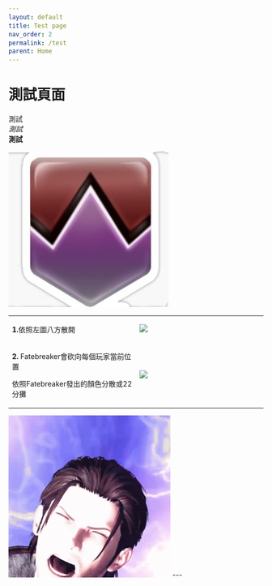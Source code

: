 ```yaml
---
layout: default
title: Test page
nav_order: 2
permalink: /test
parent: Home
---
```


# 測試頁面

測試  
*測試*  
**測試**

<img src= "https://github.com/BK13579/ffxivguide/blob/main/Images/DamageDown.jpg?raw=true" >
<table>
  <tr>
    <td width="50%">
      <p><b>1.</b>依照左圖八方散開</p>  
    </td>
    <td>
      <img src="https://i.imgur.com/4vrBb69.png">
    </td>
  </tr>
    <tr>
    <td width="50%">
      <p><b>2.</b> Fatebreaker會砍向每個玩家當前位置</p>
      <p>依照Fatebreaker發出的顏色分散或22分攤</p>
    </td>
    <td>
      <img src="https://i.imgur.com/Yk2V39w.png">
    </td>
  </tr>
</table>
<img src= "https://github.com/BK13579/ffxivguide/blob/main/Images/FINAL_FANTASY_XIV_320_.gif" alt="WoLscreaming" style="width:320px;height:320px;" loading="lazy">
---
